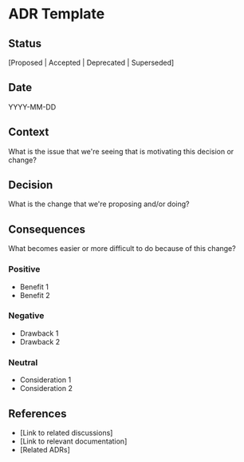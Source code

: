 # ADR Template

## Status
[Proposed | Accepted | Deprecated | Superseded]

## Date
YYYY-MM-DD

## Context
What is the issue that we're seeing that is motivating this decision or change?

## Decision
What is the change that we're proposing and/or doing?

## Consequences
What becomes easier or more difficult to do because of this change?

### Positive
- Benefit 1
- Benefit 2

### Negative
- Drawback 1
- Drawback 2

### Neutral
- Consideration 1
- Consideration 2

## References
- [Link to related discussions]
- [Link to relevant documentation]
- [Related ADRs]
